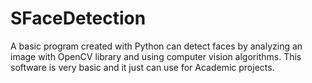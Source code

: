 # SFaceDetection
A basic program created with Python can detect faces by analyzing an image with OpenCV library and using computer vision algorithms. This software is very basic and it just can use for Academic projects. 

